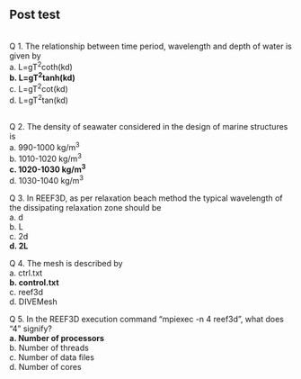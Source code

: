 ## Post test
<br>
Q 1. The relationship between time period, wavelength and depth of water is given by  <br>
a. L=gT<sup>2</sup>coth(kd)<br>
<b>b. L=gT<sup>2</sup>tanh(kd)</b><br>
c. L=gT<sup>2</sup>cot(kd) <br>
d. L=gT<sup>2</sup>tan(kd)<br><br>

Q 2. The density of seawater considered in the design of marine structures is  <br>
a. 990-1000 kg/m<sup>3</sup><br>
b. 1010-1020 kg/m<sup>3</sup><br>
<b>c. 1020-1030 kg/m<sup>3</sup></b><br>
d. 1030-1040 kg/m<sup>3</sup><br>

Q 3. In REEF3D, as per relaxation beach method the typical wavelength of the dissipating relaxation zone should be  <br>
a.  d<br>
b. L<br>
c. 2d<br>
<b>d. 2L</b><br>

Q 4. The mesh is described by <br>
a. ctrl.txt<br>
<b>b. control.txt</b><br>
c. reef3d<br>
d. DIVEMesh <br>

Q 5. In the REEF3D execution command “mpiexec -n 4 reef3d”, what does “4” signify?   <br>
<b>a. Number of processors</b><br>
b. Number of threads<br>
c. Number of data files<br>
d. Number of cores<br>

